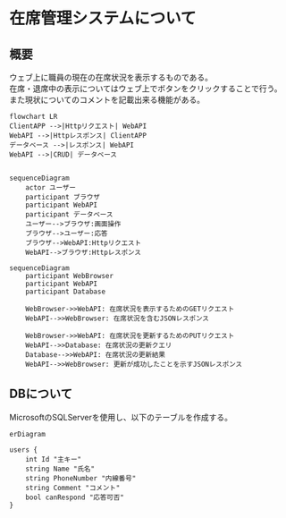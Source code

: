 # 在席管理システムについて  

## 概要  

ウェブ上に職員の現在の在席状況を表示するものである。  
在席・退席中の表示についてはウェブ上でボタンをクリックすることで行う。  
また現状についてのコメントを記載出来る機能がある。

```mermaid
flowchart LR
ClientAPP -->|Httpリクエスト| WebAPI
WebAPI -->|Httpレスポンス| ClientAPP
データベース -->|レスポンス| WebAPI
WebAPI -->|CRUD| データベース


```

```mermaid
sequenceDiagram
    actor ユーザー
    participant ブラウザ
    participant WebAPI
    participant データベース
    ユーザー-->ブラウザ:画面操作
    ブラウザ-->ユーザー:応答
    ブラウザ-->WebAPI:Httpリクエスト
    WebAPI-->ブラウザ:Httpレスポンス

```

```mermaid
sequenceDiagram
    participant WebBrowser
    participant WebAPI
    participant Database

    WebBrowser->>WebAPI: 在席状況を表示するためのGETリクエスト
    WebAPI-->>WebBrowser: 在席状況を含むJSONレスポンス

    WebBrowser->>WebAPI: 在席状況を更新するためのPUTリクエスト
    WebAPI-->>Database: 在席状況の更新クエリ
    Database-->>WebAPI: 在席状況の更新結果
    WebAPI-->>WebBrowser: 更新が成功したことを示すJSONレスポンス

```

## DBについて  

MicrosoftのSQLServerを使用し、以下のテーブルを作成する。  

```mermaid
erDiagram

users {
    int Id "主キー"
    string Name "氏名"
    string PhoneNumber "内線番号"
    string Comment "コメント"
    bool canRespond "応答可否"
}

```
